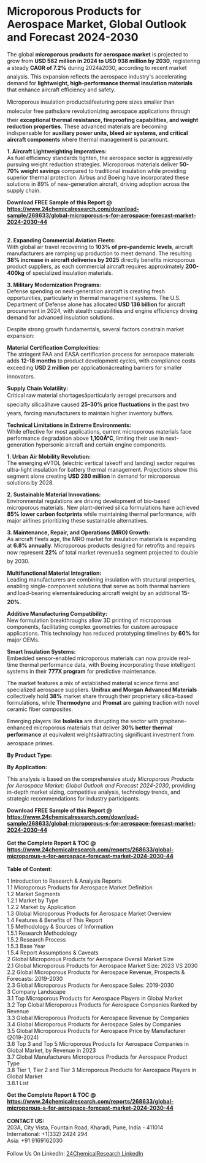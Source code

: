 <h1>Microporous Products for Aerospace Market, Global Outlook and Forecast 2024-2030</h1><p>The global <strong>microporous products for aerospace market</strong> is projected to grow from <strong>USD 582 million in 2024 to USD 938 million by 2030</strong>, registering a steady <strong>CAGR of 7.2%</strong> during 2024â2030, according to recent market analysis. This expansion reflects the aerospace industry's accelerating demand for <strong>lightweight, high-performance thermal insulation materials</strong> that enhance aircraft efficiency and safety.</p><p>Microporous insulation productsâfeaturing pore sizes smaller than molecular free pathsâare revolutionizing aerospace applications through their <strong>exceptional thermal resistance, fireproofing capabilities, and weight reduction properties</strong>. These advanced materials are becoming indispensable for <strong>auxiliary power units, bleed air systems, and critical aircraft components</strong> where thermal management is paramount.</p><p><strong>1. Aircraft Lightweighting Imperatives:</strong><br>
As fuel efficiency standards tighten, the aerospace sector is aggressively pursuing weight reduction strategies. Microporous materials deliver <strong>50-70% weight savings</strong> compared to traditional insulation while providing superior thermal protection. Airbus and Boeing have incorporated these solutions in 89% of new-generation aircraft, driving adoption across the supply chain.</p><div><b>Download FREE Sample of this Report @ 
            <a href="https://www.24chemicalresearch.com/download-sample/268633/global-microporous-s-for-aerospace-forecast-market-2024-2030-44">
            https://www.24chemicalresearch.com/download-sample/268633/global-microporous-s-for-aerospace-forecast-market-2024-2030-44</a></b></div><br><p><strong>2. Expanding Commercial Aviation Fleets:</strong><br>
With global air travel recovering to <strong>103% of pre-pandemic levels</strong>, aircraft manufacturers are ramping up production to meet demand. The resulting <strong>38% increase in aircraft deliveries by 2025</strong> directly benefits microporous product suppliers, as each commercial aircraft requires approximately <strong>200-400kg</strong> of specialized insulation materials.</p><p><strong>3. Military Modernization Programs:</strong><br>
Defense spending on next-generation aircraft is creating fresh opportunities, particularly in thermal management systems. The U.S. Department of Defense alone has allocated <strong>USD 136 billion</strong> for aircraft procurement in 2024, with stealth capabilities and engine efficiency driving demand for advanced insulation solutions.</p><p>Despite strong growth fundamentals, several factors constrain market expansion:</p><p><strong>Material Certification Complexities:</strong><br>
    The stringent FAA and EASA certification process for aerospace materials adds <strong>12-18 months</strong> to product development cycles, with compliance costs exceeding <strong>USD 2 million</strong> per applicationâcreating barriers for smaller innovators.</p><p><strong>Supply Chain Volatility:</strong><br>
    Critical raw material shortagesâparticularly aerogel precursors and specialty silicaâhave caused <strong>25-30% price fluctuations</strong> in the past two years, forcing manufacturers to maintain higher inventory buffers.</p><p><strong>Technical Limitations in Extreme Environments:</strong><br>
    While effective for most applications, current microporous materials face performance degradation above <strong>1,100Â°C</strong>, limiting their use in next-generation hypersonic aircraft and certain engine components.</p><p><strong>1. Urban Air Mobility Revolution:</strong><br>
The emerging eVTOL (electric vertical takeoff and landing) sector requires ultra-light insulation for battery thermal management. Projections show this segment alone creating <strong>USD 280 million</strong> in demand for microporous solutions by 2028.</p><p><strong>2. Sustainable Material Innovations:</strong><br>
Environmental regulations are driving development of bio-based microporous materials. New plant-derived silica formulations have achieved <strong>85% lower carbon footprints</strong> while maintaining thermal performance, with major airlines prioritizing these sustainable alternatives.</p><p><strong>3. Maintenance, Repair, and Operations (MRO) Growth:</strong><br>
As aircraft fleets age, the MRO market for insulation materials is expanding at <strong>6.8% annually</strong>. Microporous products designed for retrofits and repairs now represent <strong>22%</strong> of total market revenueâa segment projected to double by 2030.</p><p><strong>Multifunctional Material Integration:</strong><br>
    Leading manufacturers are combining insulation with structural properties, enabling single-component solutions that serve as both thermal barriers and load-bearing elementsâreducing aircraft weight by an additional <strong>15-20%</strong>.</p><p><strong>Additive Manufacturing Compatibility:</strong><br>
    New formulation breakthroughs allow 3D printing of microporous components, facilitating complex geometries for custom aerospace applications. This technology has reduced prototyping timelines by <strong>60%</strong> for major OEMs.</p><p><strong>Smart Insulation Systems:</strong><br>
    Embedded sensor-enabled microporous materials can now provide real-time thermal performance data, with Boeing incorporating these intelligent systems in their <strong>777X program</strong> for predictive maintenance.</p><p>The market features a mix of established material science firms and specialized aerospace suppliers. <strong>Unifrax and Morgan Advanced Materials</strong> collectively hold <strong>38%</strong> market share through their proprietary silica-based formulations, while <strong>Thermodyne</strong> and <strong>Promat</strong> are gaining traction with novel ceramic fiber composites.</p><p>Emerging players like <strong>Isoleika</strong> are disrupting the sector with graphene-enhanced microporous materials that deliver <strong>30% better thermal performance</strong> at equivalent weightsâattracting significant investment from aerospace primes.</p><p><strong>By Product Type:</strong></p><p><strong>By Application:</strong></p><p>This analysis is based on the comprehensive study <em>Microporous Products for Aerospace Market: Global Outlook and Forecast 2024-2030</em>, providing in-depth market sizing, competitive analysis, technology trends, and strategic recommendations for industry participants.</p><div><b>Download FREE Sample of this Report @ 
            <a href="https://www.24chemicalresearch.com/download-sample/268633/global-microporous-s-for-aerospace-forecast-market-2024-2030-44">
            https://www.24chemicalresearch.com/download-sample/268633/global-microporous-s-for-aerospace-forecast-market-2024-2030-44</a></b></div><br><div><b>Get the Complete Report & TOC @ 
            <a href="https://www.24chemicalresearch.com/reports/268633/global-microporous-s-for-aerospace-forecast-market-2024-2030-44">
            https://www.24chemicalresearch.com/reports/268633/global-microporous-s-for-aerospace-forecast-market-2024-2030-44</a></b></div><br>
            <b>Table of Content:</b><p>1 Introduction to Research & Analysis Reports<br />
    1.1 Microporous Products for Aerospace Market Definition<br />
    1.2 Market Segments<br />
        1.2.1 Market by Type<br />
        1.2.2 Market by Application<br />
    1.3 Global Microporous Products for Aerospace Market Overview<br />
    1.4 Features & Benefits of This Report<br />
    1.5 Methodology & Sources of Information<br />
        1.5.1 Research Methodology<br />
        1.5.2 Research Process<br />
        1.5.3 Base Year<br />
        1.5.4 Report Assumptions & Caveats<br />
2 Global Microporous Products for Aerospace Overall Market Size<br />
    2.1 Global Microporous Products for Aerospace Market Size: 2023 VS 2030<br />
    2.2 Global Microporous Products for Aerospace Revenue, Prospects & Forecasts: 2019-2030<br />
    2.3 Global Microporous Products for Aerospace Sales: 2019-2030<br />
3 Company Landscape<br />
    3.1 Top Microporous Products for Aerospace Players in Global Market<br />
    3.2 Top Global Microporous Products for Aerospace Companies Ranked by Revenue<br />
    3.3 Global Microporous Products for Aerospace Revenue by Companies<br />
    3.4 Global Microporous Products for Aerospace Sales by Companies<br />
    3.5 Global Microporous Products for Aerospace Price by Manufacturer (2019-2024)<br />
    3.6 Top 3 and Top 5 Microporous Products for Aerospace Companies in Global Market, by Revenue in 2023<br />
    3.7 Global Manufacturers Microporous Products for Aerospace Product Type<br />
    3.8 Tier 1, Tier 2 and Tier 3 Microporous Products for Aerospace Players in Global Market<br />
        3.8.1 List</p><div><b>Get the Complete Report & TOC @ 
            <a href="https://www.24chemicalresearch.com/reports/268633/global-microporous-s-for-aerospace-forecast-market-2024-2030-44">
            https://www.24chemicalresearch.com/reports/268633/global-microporous-s-for-aerospace-forecast-market-2024-2030-44</a></b></div><br><b>CONTACT US:</b><br>
            203A, City Vista, Fountain Road, Kharadi, Pune, India - 411014<br>
            International: +1(332) 2424 294<br>
            Asia: +91 9169162030 <br><br>
            Follow Us On LinkedIn: <a href="https://www.linkedin.com/company/24chemicalresearch/">24ChemicalResearch LinkedIn</a>